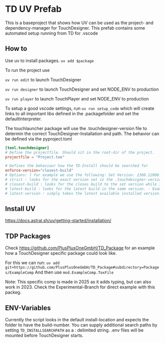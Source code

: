 # TD UV Prefab
This is a baseproject that shows how UV can be used as the project- and dependency-manager for TouchDesigner.
This prefab contains some automated setup running from TD for .vscode

## How to
Use uv to install packages.
```uv add $package```

To run the project use 

```uv run edit``` to launch TouchDesigner

```uv run designer``` to launch TouchDesigner and set NODE_ENV to production

```uv run player``` to launch TouchPlayer and set NODE_ENV to production

To setup a good vscode settings, run ```uv run setup_code``` which will create links to all important libs defined in the .packagefolder and set the defaultInterpreter.

The touchlauncher package will use the .touchdesigner-version file to determin the correct TouchDesigner-Installation and path.
The behavior can be defined via the pyproject.toml
```toml
[tool.touchdesigner]
# Define the projectfile. Should sit in the root-dir of the project.
projectfile = "Project.toe"

# Defines the behaviour how the TD-Install should be searched for 
enforce-version="closest-build"
# Options: ( for example we use the following: Set Version: 2300.12000. Available Version [2025.1000, 2023.2000, 2023.4000]
# strict : looks for the exact version set in the .touchdesigner-version file. 
# closest-build : looks for the closes build to the set version while ignoring other versions. - Example: Will pick 2023.2000
# latest-build : looks for the latest build in the same version. - Example: Will pick 2023.4000
# latest-version : simply takes the latest available installed version. Def not suggestes! - Example: Will pick 2025.1000

```
## Install UV
https://docs.astral.sh/uv/getting-started/installation/

## TDP Packages
Check https://github.com/PlusPlusOneGmbH/TD_Package for an example how a TouchDesigner specific package could look like. 

For this we can run:
```uv add git+https://github.com/PlusPlusOneGmbH/TD_Package#subdirectory=Packages/ExampleComp``` 
And then use
```mod.ExampleComp.ToxFile```

Note: This specific comp is made in 2025 as it adds typing, but can also work in 2023. Check the Experimental-Branch for direct example with this packeg.


## ENV-Variables
Currently the script looks in the default install-location and expects the folder to have the build-number. 
You can supply additional search paths by setting ```TD_INSTALLSEARCHPATH``` as a : delimited string. 
.env files will be mounted before TouchDesigner starts.

